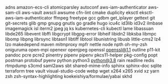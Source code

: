 adns
amazon-ecs-cli
atomicparsley
autoconf
aws-iam-authenticator
aws-sam-cli
aws-vault
awscli
awsume
cfn-lint
cmake
duplicity
eksctl
eksctl-aws-iam-authenticator
ffmpeg
freetype
gcc
gdbm
get_iplayer
gettext
git
git-secrets
glib
gmp
gnupg
gnutls
go
gradle
hugo
icu4c
id3lib
id3v2
ilmbase
imagemagick
isl
iterm2
jpeg
jq
ks
kubernetes-cli
kubectl
lame
libassuan
libde265
libevent
libffi
libgcrypt
libgpg-error
libheif
libidn2
libksba
libmpc
libomp
libpng
librsync
libtasn1
libtiff
libtool
libunistring
libusb
little-cms2
lz4
lzo
makedepend
maven
mitmproxy
mpfr
nettle
node
npth
oh-my-zsh
oniguruma
open-mpi
openexr
openjpeg
openssl
openssl@1.1
outline
p11-kit
pandoc
pcre
pcre2
pinentry
pipenv
pipenv
pkcs11-helper
pkg-config
popt
postman
protobuf
pyenv
python
python3
python@3.8
rain
readline
redis
rtmpdump
s3cmd
saml2aws
sbt
shared-mime-info
sphinx
sphinx-doc
sqlite
terraform
tree
vault
visual-studio-code
webp
wget
x264
x265
xvid
xz
yarn
zsh
zsh-syntax-highlighting
koekeishiya/formulae/yabai
skhd
